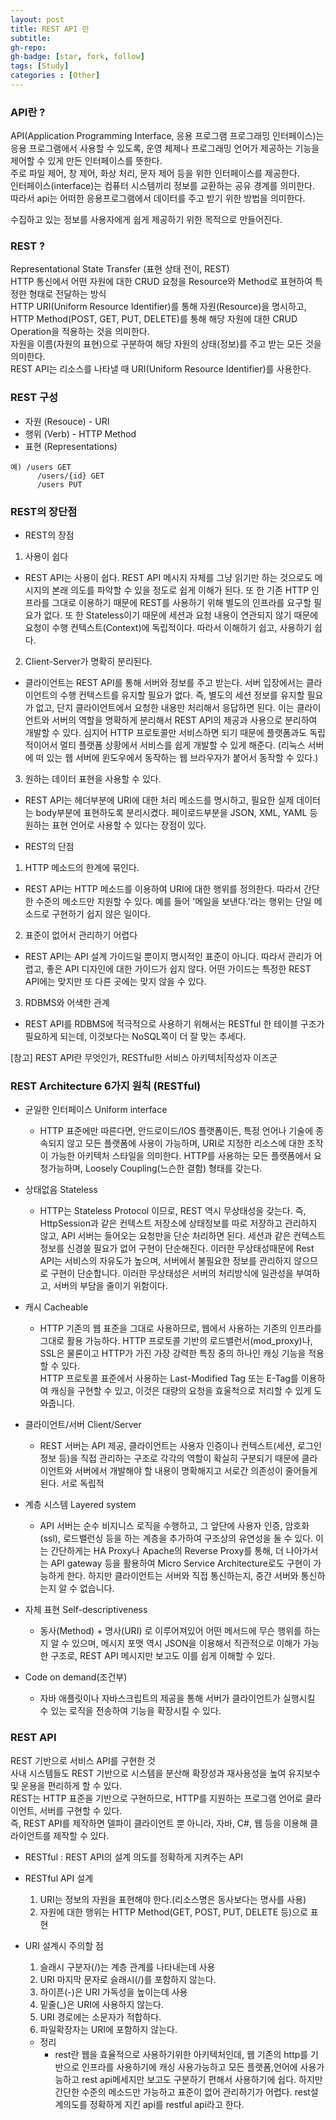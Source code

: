 ```yaml
---
layout: post
title: REST API 란
subtitle: 
gh-repo: 
gh-badge: [star, fork, follow]
tags: [Study]
categories : [Other]
---
```


### API란 ?

API(Application Programming Interface, 응용 프로그램 프로그래밍 인터페이스)는 응용 프로그램에서 사용할 수 있도록, 운영 체제나 프로그래밍 언어가 제공하는 기능을 제어할 수 있게 만든 인터페이스를 뜻한다.  
주로 파일 제어, 창 제어, 화상 처리, 문자 제어 등을 위한 인터페이스를 제공한다.  
인터페이스(interface)는 컴퓨터 시스템끼리 정보를 교환하는 공유 경계를 의미한다.  
따라서 api는 어떠한 응용프로그램에서 데이터를 주고 받기 위한 방법을 의미한다.  

수집하고 있는 정보를 사용자에게 쉽게 제공하기 위한 목적으로 만들어진다.  

### REST ?

Representational State Transfer (표현 상태 전이, REST)  
HTTP 통신에서 어떤 자원에 대한 CRUD 요청을 Resource와 Method로 표현하여 특정한 형태로 전달하는 방식  
HTTP URI(Uniform Resource Identifier)를 통해 자원(Resource)을 명시하고, HTTP Method(POST, GET, PUT, DELETE)를 통해 해당 자원에 대한 CRUD Operation을 적용하는 것을 의미한다.  
자원을 이름(자원의 표현)으로 구분하여 해당 자원의 상태(정보)를 주고 받는 모든 것을 의미한다.  
REST API는 리소스를 나타낼 때 URI(Uniform Resource Identifier)를 사용한다.  

### REST 구성
- 자원 (Resouce) - URI
- 행위 (Verb) - HTTP Method
- 표현 (Representations)

~~~
예) /users GET
      /users/{id} GET
      /users PUT
~~~

### REST의 장단점
* REST의 장점
1) 사용이 쉽다
- REST API는 사용이 쉽다. REST API 메시지 자체를 그냥 읽기만 하는 것으로도 메시지의 본래 의도를 파악할 수 있을 정도로 쉽게 이해가 된다. 또 한 기존 HTTP 인프라를 그대로 이용하기 때문에 REST를 사용하기 위해 별도의 인프라를 요구할 필요가 없다.
 또 한 Stateless이기 때문에 세션과 요청 내용이 연관되지 않기 때문에 요청이 수행 컨텍스트(Context)에 독립적이다. 따라서 이해하기 쉽고, 사용하기 쉽다. 

2) Client-Server가 명확히 분리된다.
- 클라이언트는 REST API를 통해 서버와 정보를 주고 받는다. 서버 입장에서는 클라이언트의 수행 컨텍스트를 유지할 필요가 없다. 즉, 별도의 세션 정보를 유지할 필요가 없고, 단지 클라이언트에서 요청한 내용만 처리해서 응답하면 된다. 
이는 클라이언트와 서버의 역할을 명확하게 분리해서 REST API의 제공과 사용으로 분리하여 개발할 수 있다. 
심지어 HTTP 프로토콜만 서비스하면 되기 때문에 플랫폼과도 독립적이어서 멀티 플랫폼 상황에서 서비스를 쉽게 개발할 수 있게 해준다. (리눅스 서버에 떠 있는 웹 서버에 윈도우에서 동작하는 웹 브라우자가 붙어서 동작할 수 있다.)

3) 원하는 데이터 표현을 사용할 수 있다. 
- REST API는 헤더부분에 URI에 대한 처리 메소드를 명시하고, 필요한 실제 데이터는 body부분에 표현하도록 분리시켰다. 페이로드부분을 JSON, XML, YAML 등 원하는 표현 언어로 사용할 수 있다는 장점이 있다. 

* REST의 단점
1) HTTP 메소드의 한계에 묶인다.
- REST API는 HTTP 메소드를 이용하여 URI에 대한 행위를 정의한다. 따라서 간단한 수준의 메소드만 지원할 수 있다. 예를 들어 '메일을 보낸다.'라는 행위는 단일 메소드로 구현하기 쉽지 않은 일이다. 
2) 표준이 없어서 관리하기 어렵다
- REST API는 API 설계 가이드일 뿐이지 명시적인 표준이 아니다. 따라서 관리가 어렵고, 좋은 API 디자인에 대한 가이드가 쉽지 않다. 어떤 가이드는 특정한 REST API에는 맞지만 또 다른 곳에는 맞지 않을 수 있다. 
3) RDBMS와 어색한 관계
- REST API를 RDBMS에 적극적으로 사용하기 위해서는 RESTful 한 테이블 구조가 필요하게 되는데, 이것보다는 NoSQL쪽이 더 잘 맞는 추세다.  

[참고] REST API란 무엇인가, RESTful한 서비스 아키텍처|작성자 이즈군


### REST Architecture 6가지 원칙 (RESTful)
* 균일한 인터페이스 Uniform interface
    - HTTP 표준에만 따른다면, 안드로이드/IOS 플랫폼이든, 특정 언어나 기술에 종속되지 않고 모든 플랫폼에 사용이 가능하며, URI로 지정한 리소스에 대한 조작이 가능한 아키텍처 스타일을 의미한다. HTTP를 사용하는 모든 플랫폼에서 요청가능하며, Loosely Coupling(느슨한 결함) 형태를 갖는다.
* 상태없음 Stateless
    - HTTP는 Stateless Protocol 이므로, REST 역시 무상태성을 갖는다. 즉, HttpSession과 같은 컨텍스트 저장소에 상태정보를 따로 저장하고 관리하지 않고, API 서버는 들어오는 요청만을 단순 처리하면 된다. 세션과 같은 컨텍스트 정보를 신경쓸 필요가 없어 구현이 단순해진다. 이러한 무상태성때문에 Rest API는 서비스의 자유도가 높으며, 서버에서 불필요한 정보를 관리하지 않으므로 구현이 단순합니다. 이러한 무상태성은 서버의 처리방식에 일관성을 부여하고, 서버의 부담을 줄이기 위함이다.
* 캐시 Cacheable
    - HTTP 기존의 웹 표준을 그대로 사용하므로, 웹에서 사용하는 기존의 인프라를 그대로 활용 가능하다. HTTP 프로토콜 기반의 로드밸런서(mod_proxy)나, SSL은 물론이고 HTTP가 가진 가장 강력한 특징 중의 하나인 캐싱 기능을 적용할 수 있다.  
    HTTP 프로토콜 표준에서 사용하는 Last-Modified Tag 또는 E-Tag를 이용하여 캐싱을 구현할 수 있고, 이것은 대량의 요청을 효울척으로 처리할 수 있게 도와줍니다.
* 클라이언트/서버 Client/Server
    - REST 서버는 API 제공, 클라이언트는 사용자 인증이나 컨텍스트(세션, 로그인 정보 등)을 직접 관리하는 구조로 각각의 역할이 확실히 구분되기 때문에 클라이언트와 서버에서 개발해야 할 내용이 명확해지고 서로간 의존성이 줄어들게 된다. 서로 독립적
* 계층 시스템 Layered system
    - API 서버는 순수 비지니스 로직을 수행하고, 그 앞단에 사용자 인증, 암호화(ssl), 로드밸런싱 등을 하는 계층을 추가하여 구조상의 유연성을 둘 수 있다.  이는 간단하게는 HA Proxy나 Apache의 Reverse Proxy를 통해, 더 나아가서는 API gateway 등을 활용하여 Micro Service Architecture로도 구현이 가능하게 한다.  하지만 클라이언트는 서버와 직접 통신하는지, 중간 서버와 통신하는지 알 수 없습니다.
* 자체 표현 Self-descriptiveness
    - 동사(Method) + 명사(URI) 로 이루어져있어 어떤 메서드에 무슨 행위를 하는지 알 수 있으며, 메시지 포맷 역시 JSON을 이용해서 직관적으로 이해가 가능한 구조로, REST API 메시지만 보고도 이를 쉽게 이해할 수 있다.


* Code on demand(조건부)
    - 자바 애플릿이나 자바스크립트의 제공을 통해 서버가 클라이언트가 실행시킬 수 있는 로직을 전송하여 기능을 확장시킬 수 있다.

### REST API
REST 기반으로 서비스 API를 구현한 것  
사내 시스템들도 REST 기반으로 시스템을 분산해 확장성과 재사용성을 높여 유지보수 및 운용을 편리하게 할 수 있다.  
REST는 HTTP 표준을 기반으로 구현하므로, HTTP를 지원하는 프로그램 언어로 클라이언트, 서버를 구현할 수 있다.  
즉, REST API를 제작하면 델파이 클라이언트 뿐 아니라, 자바, C#, 웹 등을 이용해 클라이언트를 제작할 수 있다.  

* RESTful : REST API의 설계 의도를 정확하게 지켜주는 API


* RESTful API 설계
    1. URI는 정보의 자원을 표현해야 한다.(리소스명은 동사보다는 명사를 사용)
    2. 자원에 대한 행위는 HTTP Method(GET, POST, PUT, DELETE 등)으로 표현

* URI 설계시 주의할 점
    1. 슬래시 구분자(/)는 계층 관계를 나타내는데 사용
    2. URI 마지막 문자로 슬래시(/)를 포함하지 않는다.
    3. 하이픈(-)은 URI 가독성을 높이는데 사용
    4. 밑줄(_)은 URI에 사용하지 않는다.
    5. URI 경로에는 소문자가 적합하다.
    6. 파일확장자는 URI에 포함하지 않는다.

    * 정리
        - rest란 웹을 효율적으로 사용하기위한 아키텍처인데, 웹 기존의 http를 기반으로 인프라를 사용하기에 캐싱 사용가능하고 모든 플랫폼,언어에 사용가능하고 rest api메세지만 보고도 구분하기 편해서 사용하기에 쉽다. 하지만 간단한 수준의 메소드만 가능하고 표준이 없어 관리하기가 어렵다. rest설계의도를 정확하게 지킨 api를 restful api라고 한다.